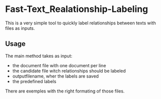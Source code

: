 # Fast-Text_Realationship-Labeling
This is a very simple tool to quickly label relationships between texts with files as inputs. 

## Usage

The main method takes as input:
- the document file with one document per line
- the candidate file witch relationships should be labeled
- outputfilename, wher the labels are saved
- the predefined labels

There are exemples with the right formating of those files.

